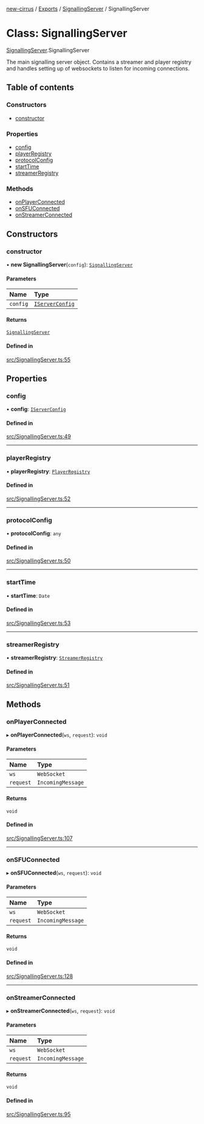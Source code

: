[new-cirrus](../README.md) / [Exports](../modules.md) / [SignallingServer](../modules/SignallingServer.md) / SignallingServer

# Class: SignallingServer

[SignallingServer](../modules/SignallingServer.md).SignallingServer

The main signalling server object.
Contains a streamer and player registry and handles setting up of websockets
to listen for incoming connections.

## Table of contents

### Constructors

- [constructor](SignallingServer.SignallingServer.md#constructor)

### Properties

- [config](SignallingServer.SignallingServer.md#config)
- [playerRegistry](SignallingServer.SignallingServer.md#playerregistry)
- [protocolConfig](SignallingServer.SignallingServer.md#protocolconfig)
- [startTime](SignallingServer.SignallingServer.md#starttime)
- [streamerRegistry](SignallingServer.SignallingServer.md#streamerregistry)

### Methods

- [onPlayerConnected](SignallingServer.SignallingServer.md#onplayerconnected)
- [onSFUConnected](SignallingServer.SignallingServer.md#onsfuconnected)
- [onStreamerConnected](SignallingServer.SignallingServer.md#onstreamerconnected)

## Constructors

### constructor

• **new SignallingServer**(`config`): [`SignallingServer`](SignallingServer.SignallingServer.md)

#### Parameters

| Name | Type |
| :------ | :------ |
| `config` | [`IServerConfig`](../interfaces/SignallingServer.IServerConfig.md) |

#### Returns

[`SignallingServer`](SignallingServer.SignallingServer.md)

#### Defined in

[src/SignallingServer.ts:55](https://github.com/mcottontensor/PixelStreamingInfrastructure/blob/33ba8d3/new_cirrus/src/SignallingServer.ts#L55)

## Properties

### config

• **config**: [`IServerConfig`](../interfaces/SignallingServer.IServerConfig.md)

#### Defined in

[src/SignallingServer.ts:49](https://github.com/mcottontensor/PixelStreamingInfrastructure/blob/33ba8d3/new_cirrus/src/SignallingServer.ts#L49)

___

### playerRegistry

• **playerRegistry**: [`PlayerRegistry`](PlayerRegistry.PlayerRegistry.md)

#### Defined in

[src/SignallingServer.ts:52](https://github.com/mcottontensor/PixelStreamingInfrastructure/blob/33ba8d3/new_cirrus/src/SignallingServer.ts#L52)

___

### protocolConfig

• **protocolConfig**: `any`

#### Defined in

[src/SignallingServer.ts:50](https://github.com/mcottontensor/PixelStreamingInfrastructure/blob/33ba8d3/new_cirrus/src/SignallingServer.ts#L50)

___

### startTime

• **startTime**: `Date`

#### Defined in

[src/SignallingServer.ts:53](https://github.com/mcottontensor/PixelStreamingInfrastructure/blob/33ba8d3/new_cirrus/src/SignallingServer.ts#L53)

___

### streamerRegistry

• **streamerRegistry**: [`StreamerRegistry`](StreamerRegistry.StreamerRegistry.md)

#### Defined in

[src/SignallingServer.ts:51](https://github.com/mcottontensor/PixelStreamingInfrastructure/blob/33ba8d3/new_cirrus/src/SignallingServer.ts#L51)

## Methods

### onPlayerConnected

▸ **onPlayerConnected**(`ws`, `request`): `void`

#### Parameters

| Name | Type |
| :------ | :------ |
| `ws` | `WebSocket` |
| `request` | `IncomingMessage` |

#### Returns

`void`

#### Defined in

[src/SignallingServer.ts:107](https://github.com/mcottontensor/PixelStreamingInfrastructure/blob/33ba8d3/new_cirrus/src/SignallingServer.ts#L107)

___

### onSFUConnected

▸ **onSFUConnected**(`ws`, `request`): `void`

#### Parameters

| Name | Type |
| :------ | :------ |
| `ws` | `WebSocket` |
| `request` | `IncomingMessage` |

#### Returns

`void`

#### Defined in

[src/SignallingServer.ts:128](https://github.com/mcottontensor/PixelStreamingInfrastructure/blob/33ba8d3/new_cirrus/src/SignallingServer.ts#L128)

___

### onStreamerConnected

▸ **onStreamerConnected**(`ws`, `request`): `void`

#### Parameters

| Name | Type |
| :------ | :------ |
| `ws` | `WebSocket` |
| `request` | `IncomingMessage` |

#### Returns

`void`

#### Defined in

[src/SignallingServer.ts:95](https://github.com/mcottontensor/PixelStreamingInfrastructure/blob/33ba8d3/new_cirrus/src/SignallingServer.ts#L95)
